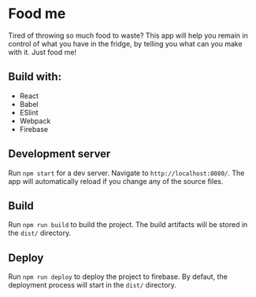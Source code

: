 # Food me

Tired of throwing so much food to waste? 
This app will help you remain in control of what you have in the fridge, by telling you what can you make with it.
Just food me!

## Build with:
* React
* Babel
* ESlint
* Webpack
* Firebase

## Development server

Run `npm start` for a dev server. Navigate to `http://localhost:8080/`. The app will automatically reload if you change any of the source files.

## Build

Run `npm run build` to build the project. The build artifacts will be stored in the `dist/` directory.

## Deploy

Run `npm run deploy` to deploy the project to firebase. By defaut, the deployment process will start in the `dist/` directory.
